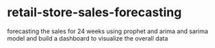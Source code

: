 # retail-store-sales-forecasting
forecasting the sales for 24 weeks using prophet and arima and sarima model and build a dashboard to visualize the overall data

